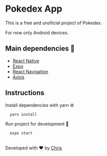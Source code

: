 
# Pokedex App

This is a free and unoficial project of Pokedex.

For now only Android devices.

## Main dependencies 🧱

 - [React Native](https://reactnative.dev/)
 - [Expo](https://expo.dev/)
 - [React Navigation](https://reactnavigation.org/)
 - [Axios](https://axios-http.com/)
  
## Instructions

Install dependencies with yarn ⚙️

```bash 
  yarn install
```

Run project for development 🚧

```bash 
  expo start
```

## 
Developed with ❤️ by [Chris](https://github.com/Chris-specs)